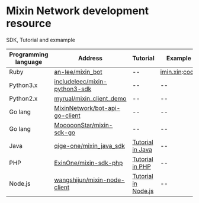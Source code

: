 # Mixin Network development resource
SDK, Tutorial and exmample


|Programming language |Address| Tutorial|Example|
|--|--|--|--|
|Ruby|[an-lee/mixin_bot](https://github.com/an-lee/mixin_bot)|--|[imin.xin](https://imin.xin/):[code](https://github.com/an-lee/iminxin)|
|Python3.x|[includeleec/mixin-python3-sdk](https://github.com/includeleec/mixin-python3-sdk)|--|--|
|Python2.x|[myrual/mixin_client_demo](https://github.com/myrual/mixin_client_demo)|--|--|
|Go lang| [MixinNetwork/bot-api-go-client](https://github.com/MixinNetwork/bot-api-go-client)|--|--|
|Go lang  |[MooooonStar/mixin-sdk-go](https://github.com/MooooonStar/mixin-sdk-go)|--|--|
|Java|[qige-one/mixin_java_sdk](http://github.com/qige-one/mixin_java_sdk)|[Tutorial in Java](https://github.com/wenewzhang/mixin_labs-java-bot)|--|
|PHP|[ExinOne/mixin-sdk-php](https://github.com/ExinOne/mixin-sdk-php)|[Tutorial in PHP](https://github.com/wenewzhang/mixin_labs-php-bot)|--|
|Node.js|[wangshijun/mixin-node-client](http://github.com/wangshijun/mixin-node-client)|[Tutorial in  Node.js](https://github.com/wenewzhang/mixin_network-nodejs-bot2)|--|
